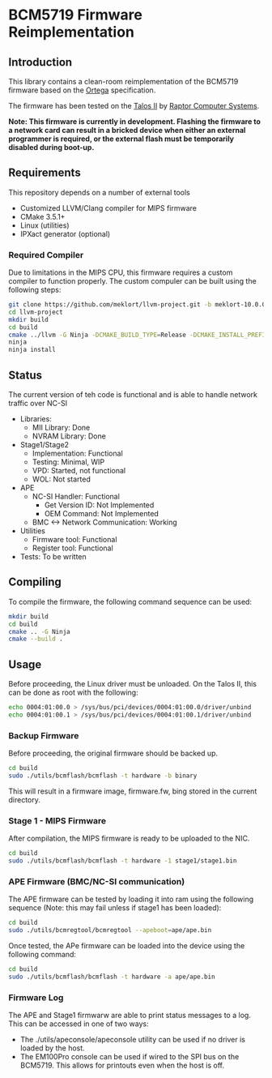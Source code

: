 # BCM5719 Firmware Reimplementation

## Introduction
This library contains a clean-room reimplementation of the BCM5719 firmware based on the [Ortega](https://github.com/hlandau/ortega/blob/master/rtg-spec.md) specification.

The firmware has been tested on the [Talos II](https://wiki.raptorcs.com/wiki/Talos_II) by [Raptor Computer Systems](https://www.raptorcs.com/).

**Note: This firmware is currently in development. Flashing the firmware to a network card can result in a bricked device when either an external programmer is required, or the external flash must be temporarily disabled during boot-up.**

## Requirements
This repository depends on a number of external tools
- Customized LLVM/Clang compiler for MIPS firmware
- CMake 3.5.1+
- Linux (utilities)
- IPXact generator (optional)

### Required Compiler
Due to limitations in the MIPS CPU, this firmware requires a custom compiler to function properly.
The custom compuler can be built using the following steps:
```bash
git clone https://github.com/meklort/llvm-project.git -b meklort-10.0.0
cd llvm-project
mkdir build
cd build
cmake ../llvm -G Ninja -DCMAKE_BUILD_TYPE=Release -DCMAKE_INSTALL_PREFIX=~/llvm-bcm5719 -DLLVM_ENABLE_PROJECTS="lld;clang"
ninja
ninja install
```

## Status
The current version of teh code is functional and is able to handle network traffic over NC-SI
  - Libraries:
    - MII Library: Done
    - NVRAM Library: Done   
  - Stage1/Stage2
    - Implementation: Functional
    - Testing: Minimal, WIP
    - VPD: Started, not functional
    - WOL: Not started
  - APE
    - NC-SI Handler: Functional
      - Get Version ID: Not Implemented
      - OEM Command: Not Implemented
    - BMC <-> Network Communication: Working
  - Utilities
    - Firmware tool: Functional
    - Register tool: Functional
  - Tests: To be written

## Compiling
To compile the firmware, the following command sequence can be used:
```bash
mkdir build
cd build
cmake .. -G Ninja
cmake --build .
```

## Usage
Before proceeding, the Linux driver must be unloaded. On the Talos II, this can be done as root with the following:
```bash
echo 0004:01:00.0 > /sys/bus/pci/devices/0004:01:00.0/driver/unbind
echo 0004:01:00.1 > /sys/bus/pci/devices/0004:01:00.1/driver/unbind
```

### Backup Firmware
Before proceeding, the original firmware should be backed up.
```bash
cd build
sudo ./utils/bcmflash/bcmflash -t hardware -b binary
```
This will result in a firmware image, firmware.fw, bing stored in the current directory.

### Stage 1 - MIPS Firmware
After compilation, the MIPS firmware is ready to be uploaded to the NIC.
```bash
cd build
sudo ./utils/bcmflash/bcmflash -t hardware -1 stage1/stage1.bin
```

### APE Firmware (BMC/NC-SI communication)
The APE firmware can be tested by loading it into ram using the following sequence (Note: this may fail unless if stage1 has been loaded):
```bash
cd build
sudo ./utils/bcmregtool/bcmregtool --apeboot=ape/ape.bin
```

Once tested, the APe firmware can be loaded into the device using the following command:
```bash
cd build
sudo ./utils/bcmflash/bcmflash -t hardware -a ape/ape.bin
```

### Firmware Log
The APE and Stage1 firmwarw are able to print status messages to a log. This can be accessed in one of two ways:
 * The ./utils/apeconsole/apeconsole utility can be used if no driver is loaded by the host.
 * The EM100Pro console can be used if wired to the SPI bus on the BCM5719. This allows for printouts even when the host is off.
